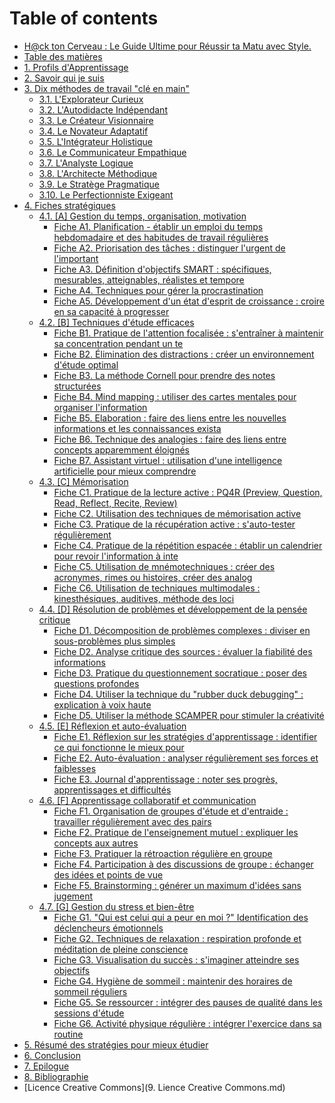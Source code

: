 # Table of contents

* [H@ck ton Cerveau : Le Guide Ultime pour Réussir ta Matu avec Style.](<0a. Titre.md>)
* [Table des matières](<0b. Table des matieres.md>)
* [1. Profils d'Apprentissage](<1. Profils apprentissage.md>)
* [2. Savoir qui je suis](<2. Savoir qui je suis.md>)
* [3. Dix méthodes de travail "clé en main"](<3. Methodes de travail.md>)
	* [3.1. L'Explorateur Curieux](<3.1. Explorateur Curieux.md>)
	* [3.2. L'Autodidacte Indépendant](<3.2. Autodidacte Independant.md>)
	* [3.3. Le Créateur Visionnaire](<3.3. Createur Visionnaire.md>)
	* [3.4. Le Novateur Adaptatif](<3.4. Novateur Adaptatif.md>)
	* [3.5. L'Intégrateur Holistique](<3.5. Integrateur Holistique.md>)
	* [3.6. Le Communicateur Empathique](<3.6. Communicateur Empathique.md>)
	* [3.7. L'Analyste Logique](<3.7. Analyste Logique.md>)
	* [3.8. L'Architecte Méthodique](<3.8. Architecte Methodique.md>)
	* [3.9. Le Stratège Pragmatique](<3.9. Stratege Pragmatique.md>)
	* [3.10. Le Perfectionniste Exigeant](<3.10. Perfectionniste Exigeant.md>)
* [4. Fiches stratégiques](<4. Fiches strategiques.md>)
	* [4.1. \[A\] Gestion du temps, organisation, motivation](<4.1. A - Gestion temps orga motiv.md>)
		* [Fiche A1. Planification - établir un emploi du temps hebdomadaire et des habitudes de travail régulières](<4.1.1. Planif emploi tps habits.md>)
		* [Fiche A2. Priorisation des tâches : distinguer l'urgent de l'important](<4.1.2. Priorit taches.md>)
		* [Fiche A3. Définition d'objectifs SMART : spécifiques, mesurables, atteignables, réalistes et tempore](<4.1.3. Obj SMART.md>)
		* [Fiche A4. Techniques pour gérer la procrastination](<4.1.4. Gerer procrast.md>)
		* [Fiche A5. Développement d'un état d'esprit de croissance : croire en sa capacité à progresser](<4.1.5. Etat esprit croiss.md>)
	* [4.2. \[B\] Techniques d'étude efficaces](<4.2. B - Techniques etude effic.md>)
		* [Fiche B1. Pratique de l'attention focalisée : s'entraîner à maintenir sa concentration pendant un te](<4.2.1. Attent focalisee.md>)
		* [Fiche B2. Élimination des distractions : créer un environnement d'étude optimal](<4.2.2. Elim distractions.md>)
		* [Fiche B3. La méthode Cornell pour prendre des notes structurées](<4.2.3. Meth Cornell notes.md>)
		* [Fiche B4. Mind mapping : utiliser des cartes mentales pour organiser l'information](<4.2.4. Mind mapping.md>)
		* [Fiche B5. Elaboration : faire des liens entre les nouvelles informations et les connaissances exista](<4.2.5. Elaboration.md>)
		* [Fiche B6. Technique des analogies : faire des liens entre concepts apparemment éloignés](<4.2.6. Techniques analogies.md>)
		* [Fiche B7. Assistant virtuel : utilisation d'une intelligence artificielle pour mieux comprendre](<4.2.7. Assist virtuel IA.md>)
	* [4.3. \[C\] Mémorisation](<4.3. C - Memorisation.md>)
		* [Fiche C1. Pratique de la lecture active : PQ4R (Preview, Question, Read, Reflect, Recite, Review)](<4.3.1. PQ4R.md>)
		* [Fiche C2. Utilisation des techniques de mémorisation active](<4.3.2. Memoris active.md>)
		* [Fiche C3. Pratique de la récupération active : s'auto-tester régulièrement](<4.3.3. Recup active.md>)
		* [Fiche C4. Pratique de la répétition espacée : établir un calendrier pour revoir l'information à inte](<4.3.4. Repet espacee.md>)
		* [Fiche C5. Utilisation de mnémotechniques : créer des acronymes, rimes ou histoires, créer des analog](<4.3.5. Mnemotechniques.md>)
		* [Fiche C6. Utilisation de techniques multimodales : kinesthésiques, auditives, méthode des loci](<4.3.6. Techniques multimodales.md>)
	* [4.4. \[D\] Résolution de problèmes et développement de la pensée critique](<4.4. D - Resolution prob pensee crit.md>)
		* [Fiche D1. Décomposition de problèmes complexes : diviser en sous-problèmes plus simples](<4.4.1. Decomp prob complexes.md>)
		* [Fiche D2. Analyse critique des sources : évaluer la fiabilité des informations](<4.4.2. Analyse critiq sources.md>)
		* [Fiche D3. Pratique du questionnement socratique : poser des questions profondes](<4.4.3. Quest socratique.md>)
		* [Fiche D4. Utiliser la technique du "rubber duck debugging" : explication à voix haute](<4.4.4. Rubber duck.md>)
		* [Fiche D5. Utiliser la méthode SCAMPER pour stimuler la créativité](<4.4.5. Meth SCAMPER creativ.md>)
	* [4.5. \[E\] Réflexion et auto-évaluation](<4.5. E - Reflexion auto eval.md>)
		* [Fiche E1. Réflexion sur les stratégies d'apprentissage : identifier ce qui fonctionne le mieux pour](<4.5.1. Reflex strat apprent.md>)
		* [Fiche E2. Auto-évaluation : analyser régulièrement ses forces et faiblesses](<4.5.2. Auto evaluation.md>)
		* [Fiche E3. Journal d'apprentissage : noter ses progrès, apprentissages et difficultés](<4.5.3. Journal apprent.md>)
	* [4.6. \[F\] Apprentissage collaboratif et communication](<4.6. F - Appr collab comm.md>)
		* [Fiche F1. Organisation de groupes d'étude et d'entraide : travailler régulièrement avec des pairs](<4.6.1. Groupes etude entraide.md>)
		* [Fiche F2. Pratique de l'enseignement mutuel : expliquer les concepts aux autres](<4.6.2. Enseignement mutuel.md>)
		* [Fiche F3. Pratiquer la rétroaction régulière en groupe](<4.6.3. Retroaction groupe.md>)
		* [Fiche F4. Participation à des discussions de groupe : échanger des idées et points de vue](<4.6.4. Disc group echang.md>)
		* [Fiche F5. Brainstorming : générer un maximum d'idées sans jugement](<4.6.5. Brainstorming.md>)
	* [4.7. \[G\] Gestion du stress et bien-être](<4.7. G - Gestion stress bien etre.md>)
		* [Fiche G1. "Qui est celui qui a peur en moi ?" Identification des déclencheurs émotionnels](<4.7.1. Ident declench emotion.md>)
		* [Fiche G2. Techniques de relaxation : respiration profonde et méditation de pleine conscience](<4.7.2. Relaxation resp prof.md>)
		* [Fiche G3. Visualisation du succès : s'imaginer atteindre ses objectifs](<4.7.3. Visualisation succes.md>)
		* [Fiche G4. Hygiène de sommeil : maintenir des horaires de sommeil réguliers](<4.7.4. Hygiene sommeil.md>)
		* [Fiche G5. Se ressourcer : intégrer des pauses de qualité dans les sessions d'étude](<4.7.5. Pauses qualite etude.md>)
		* [Fiche G6. Activité physique régulière : intégrer l'exercice dans sa routine](<4.7.6. Activ physique regul.md>)
* [5. Résumé des stratégies pour mieux étudier](<5. Resume strategies.md>)
* [6. Conclusion](<6. Conclusion.md>)
* [7. Epilogue](<7. Epilogue.md>)
* [8. Bibliographie](<8. Bibliographie.md>)
* [Licence Creative Commons](9. Lience Creative Commons.md)
